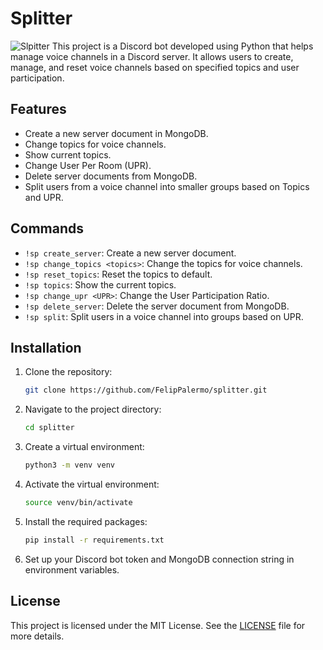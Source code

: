 # Splitter
![Slpitter](https://drive.google.com/uc?export=view&id=1IaKWsVTCrbXyFvnL2QgjzdUsOQfNvIDC)
This project is a Discord bot developed using Python that helps manage voice channels in a Discord server. It allows users to create, manage, and reset voice channels based on specified topics and user participation.

## Features

- Create a new server document in MongoDB.
- Change topics for voice channels.
- Show current topics.
- Change User Per Room (UPR).
- Delete server documents from MongoDB.
- Split users from a voice channel into smaller groups based on Topics and UPR.

## Commands

- `!sp create_server`: Create a new server document.
- `!sp change_topics <topics>`: Change the topics for voice channels.
- `!sp reset_topics`: Reset the topics to default.
- `!sp topics`: Show the current topics.
- `!sp change_upr <UPR>`: Change the User Participation Ratio.
- `!sp delete_server`: Delete the server document from MongoDB.
- `!sp split`: Split users in a voice channel into groups based on UPR.

## Installation

1. Clone the repository:
   ```bash
   git clone https://github.com/FelipPalermo/splitter.git
   ```
2. Navigate to the project directory:
   ```bash
   cd splitter
   ```
3. Create a virtual environment:
   ```bash
   python3 -m venv venv
   ```
4. Activate the virtual environment:
   ```bash
   source venv/bin/activate
   ```
5. Install the required packages:
   ```bash
   pip install -r requirements.txt
   ```
6. Set up your Discord bot token and MongoDB connection string in environment variables.

## License

This project is licensed under the MIT License. See the [LICENSE](LICENSE) file for more details.

